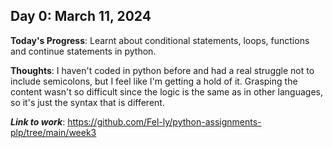 ## Day 0: March 11, 2024

**Today's Progress**: Learnt about conditional statements, loops, functions and continue statements in python.

__Thoughts__: I haven't coded in python before and had a real struggle not to include semicolons, but I feel like I'm getting a hold of it.
Grasping the content wasn't so difficult since the logic is the same as in other languages, so it's just the syntax that is different.

___Link to work___: https://github.com/Fel-ly/python-assignments-plp/tree/main/week3
